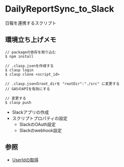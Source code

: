 # DailyReportSync_to_Slack
日報を連携するスクリプト


## 環境立ち上げメモ

```
// packageの依存を取り込む
$ npm install

// .clasp.jsonを作成する
$ clasp login
$ clasp clone <script_id>

// .clasp.jsonのroot_dirを "rootDir":"./src" に変更する
// GASのAPIを有効にする

// 変更する
$ clasp push

```

- Slackアプリの作成
- スクリプトプロパティの設定
    - SlackのOAuth設定
    - Slackのwebhook設定


## 参照
- [UserIdの取得](https://simple-josys.hatenablog.com/entry/2020/04/29/233859#OAuth--Permissions)

